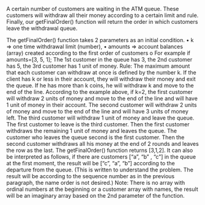 A certain number of customers are waiting in the ATM queue. These customers will withdraw all their money according to a certain limit and rule. Finally, our getFinalOrder() function will return the order in which customers leave the withdrawal queue.
 
The getFinalOrder() function takes 2 parameters as an initial condition.
• k => one time withdrawal limit (number),
• amounts => account balances (array) created according to the first order of customers
o For example if amounts=[3, 5, 1]; The 1st customer in the queue has 3, the 2nd customer has 5, the 3rd customer has 1 unit of money.
Rule: The maximum amount that each customer can withdraw at once is defined by the number k. If the client has k or less in their account, they will withdraw their money and exit the queue. If he has more than k coins, he will withdraw k and move to the end of the line.
According to the example above, if k=2, the first customer will withdraw 2 units of money and move to the end of the line and will have 1 unit of money in their account. The second customer will withdraw 2 units of money and move to the end of the line and will have 3 units of money left. The third customer will withdraw 1 unit of money and leave the queue. The first customer to leave is the third customer. Then the first customer withdraws the remaining 1 unit of money and leaves the queue. The customer who leaves the queue second is the first customer. Then the second customer withdraws all his money at the end of 2 rounds and leaves the row as the last. The getFinalOrder() function returns [3,1,2].
It can also be interpreted as follows, if there are customers [“a”, “b” , “c”] in the queue at the first moment, the result will be [“c”, “a”, “b”] according to the departure from the queue. (This is written to understand the problem. The result will be according to the sequence number as in the previous paragraph, the name order is not desired.)
Note: There is no array with ordinal numbers at the beginning or a customer array with names, the result will be an imaginary array based on the 2nd parameter of the function.